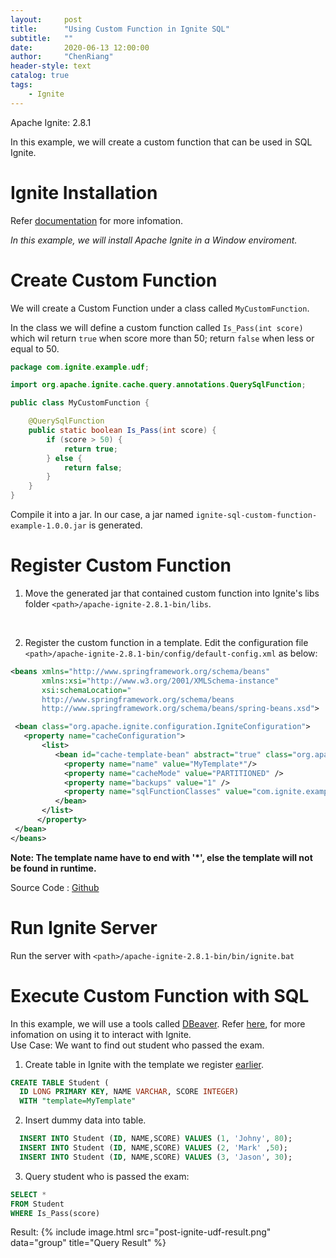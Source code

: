 ```yaml
---
layout:     post
title:      "Using Custom Function in Ignite SQL"
subtitle:   ""
date:       2020-06-13 12:00:00
author:     "ChenRiang"
header-style: text
catalog: true
tags: 
    - Ignite
---
```


Apache Ignite: 2.8.1

In this example, we will create a custom function that can be used in SQL Ignite.

# Ignite Installation 
Refer [documentation](https://apacheignite.readme.io/v1.3/docs/getting-started) for more infomation.

*In this example, we will install Apache Ignite in a Window enviroment.*

# Create Custom Function 
We will create a Custom Function under a class called ``MyCustomFunction``.

In the class we will define a custom function called ``Is_Pass(int score)`` which wil return ``true`` when score more than 50; return ``false`` when less or equal to 50.

```java
package com.ignite.example.udf;

import org.apache.ignite.cache.query.annotations.QuerySqlFunction;

public class MyCustomFunction {

    @QuerySqlFunction
    public static boolean Is_Pass(int score) {
        if (score > 50) {
            return true;
        } else {
            return false;
        }
    }
}
```

Compile it into a jar. In our case, a jar named ``ignite-sql-custom-function-example-1.0.0.jar`` is generated.


# Register Custom Function

1. Move the generated jar that contained custom function into Ignite's libs folder ``<path>/apache-ignite-2.8.1-bin/libs``. 
<br>

2. Register the custom function in a template. 
Edit the configuration file ``<path>/apache-ignite-2.8.1-bin/config/default-config.xml`` as below:<br>

```xml
<beans xmlns="http://www.springframework.org/schema/beans"
       xmlns:xsi="http://www.w3.org/2001/XMLSchema-instance"
       xsi:schemaLocation="
       http://www.springframework.org/schema/beans
       http://www.springframework.org/schema/beans/spring-beans.xsd">

 <bean class="org.apache.ignite.configuration.IgniteConfiguration">
   <property name="cacheConfiguration">
       <list>
          <bean id="cache-template-bean" abstract="true" class="org.apache.ignite.configuration.CacheConfiguration">
            <property name="name" value="MyTemplate*"/>
            <property name="cacheMode" value="PARTITIONED" />
            <property name="backups" value="1" />
            <property name="sqlFunctionClasses" value="com.ignite.example.udf.MyCustomFunction"/>
          </bean>
       </list>
      </property>
 </bean>
</beans>
```

**Note: The template name have to end with '*', else the template will not be found in runtime.**

Source Code : [Github](https://github.com/lcr95/ignite-custom-sql-function-example)

# Run Ignite Server
Run the server with ``<path>/apache-ignite-2.8.1-bin/bin/ignite.bat``


# Execute Custom Function with SQL
In this example, we will use a tools called [DBeaver](https://dbeaver.io/). Refer [here](https://apacheignite-sql.readme.io/docs/sql-tooling), for more infomation on using it to interact with Ignite.
<br>
Use Case: We want to find out student who passed the exam.

1. Create table in Ignite with the template we register [earlier](#register-custom-function). 
```sql
CREATE TABLE Student (
  ID LONG PRIMARY KEY, NAME VARCHAR, SCORE INTEGER)
  WITH "template=MyTemplate"
```


2. Insert dummy data into table.
```sql
  INSERT INTO Student (ID, NAME,SCORE) VALUES (1, 'Johny', 80);
  INSERT INTO Student (ID, NAME,SCORE) VALUES (2, 'Mark' ,50);
  INSERT INTO Student (ID, NAME,SCORE) VALUES (3, 'Jason', 30);
```

3. Query student who is passed the exam:
```sql
SELECT * 
FROM Student
WHERE Is_Pass(score)
```
Result:
{% include image.html src="post-ignite-udf-result.png" data="group" title="Query Result" %}



